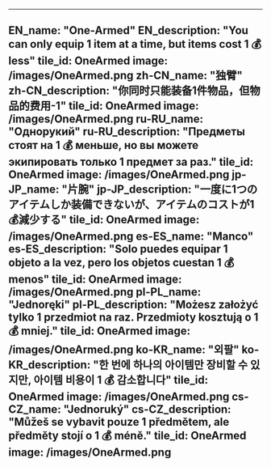---

EN_name: "One-Armed"
EN_description: "You can only equip 1 item at a time, but items cost 1 💰 less"
tile_id: OneArmed
image: /images/OneArmed.png
zh-CN_name: "独臂"
zh-CN_description: "你同时只能装备1件物品，但物品的费用-1"
tile_id: OneArmed
image: /images/OneArmed.png
ru-RU_name: "Однорукий"
ru-RU_description: "Предметы стоят на 1 💰 меньше, но вы можете экипировать только 1 предмет за раз."
tile_id: OneArmed
image: /images/OneArmed.png
jp-JP_name: "片腕"
jp-JP_description: "一度に1つのアイテムしか装備できないが、アイテムのコストが1💰減少する"
tile_id: OneArmed
image: /images/OneArmed.png
es-ES_name: "Manco"
es-ES_description: "Solo puedes equipar 1 objeto a la vez, pero los objetos cuestan 1 💰 menos"
tile_id: OneArmed
image: /images/OneArmed.png
pl-PL_name: "Jednoręki"
pl-PL_description: "Możesz założyć tylko 1 przedmiot na raz. Przedmioty kosztują o 1 💰 mniej."
tile_id: OneArmed
image: /images/OneArmed.png
ko-KR_name: "외팔"
ko-KR_description: "한 번에 하나의 아이템만 장비할 수 있지만, 아이템 비용이 1 💰 감소합니다"
tile_id: OneArmed
image: /images/OneArmed.png
cs-CZ_name: "Jednoruký"
cs-CZ_description: "Můžeš se vybavit pouze 1 předmětem, ale předměty stojí o 1 💰 méně."
tile_id: OneArmed
image: /images/OneArmed.png
---
